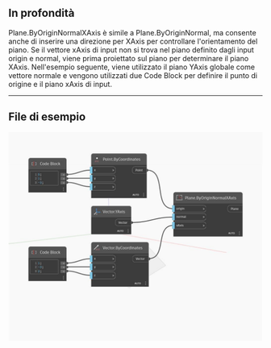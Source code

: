 ## In profondità
Plane.ByOriginNormalXAxis è simile a Plane.ByOriginNormal, ma consente anche di inserire una direzione per XAxis per controllare l'orientamento del piano. Se il vettore xAxis di input non si trova nel piano definito dagli input origin e normal, viene prima proiettato sul piano per determinare il piano XAxis. Nell'esempio seguente, viene utilizzato il piano YAxis globale come vettore normale e vengono utilizzati due Code Block per definire il punto di origine e il piano xAxis di input.
___
## File di esempio

![ByOriginNormalXAxis](./Autodesk.DesignScript.Geometry.Plane.ByOriginNormalXAxis_img.jpg)

